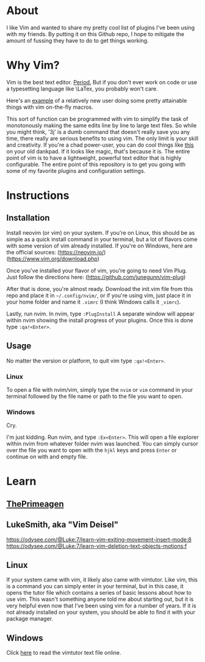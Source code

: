 # About

I like Vim and wanted to share my pretty cool list of plugins I've been using with my friends. 
By putting it on this Github repo, I hope to mitigate the amount of fussing they have to do to get things working.

# Why Vim?

Vim is the best text editor. [Period.](https://www.youtube.com/watch?v=9n1dtmzqnCU)
But if you don't ever work on code or use a typesetting language like \LaTex, you probably won't care.

Here's an [example](https://www.youtube.com/watch?v=atYk7LExLrw) of a relatively new user doing some pretty attainable things with vim on-the-fly macros.


This sort of function can be programmed with vim to simplify the task of monotonously making the same edits line by line to large text files.
So while you might think, '3j' is a dumb command that doesn't really save you any time, 
there really are serious benefits to using vim. 
The only limit is your skill and creativity.
If you're a chad power-user, you can do cool things like [this](https://odysee.com/@Luke:7/my-dank-vim-latex-setup-wordcucks-btfo:3) on your old dankpad.
If it looks like magic, that's because it is. 
The entire point of vim is to have a lightweight, powerful text editor that is highly configurable.
The entire point of this repository is to get you going with some of my favorite plugins and configuration settings.

# Instructions
## Installation

Install neovim (or vim) on your system.
If you're on Linux, 
this should be as simple as a quick install command in your terminal,
but a lot of flavors come with some version of vim already installed.
If you're on Windows, here are the official sources:
(https://neovim.io/)
(https://www.vim.org/download.php)

Once you've installed your flavor of vim, 
you're going to need Vim Plug.
Just follow the directions here:
(https://github.com/junegunn/vim-plug)

After that is done, you're almost ready.
Download the init.vim file from this repo and place it in 
``~/.config/nvim/``,
or if you're using vim, 
just place it in your home folder and name it `.vimrc`
(I think Windows calls it `_vimrc`).

Lastly, run nvim.
In nvim, type
``:PlugInstall``
A separate window will appear within nvim showing the install progress of your plugins. Once this is done type ``:qa!<Enter>``.

## Usage

No matter the version or platform,
to quit vim type ``:qa!<Enter>``.


### Linux

To open a file with nvim/vim, 
simply type the `nvim` or `vim` command in your terminal followed by the file name or path to the file you want to open.

### Windows

Cry.


I'm just kidding. 
Run nvim, and type ``:Ex<Enter>``.
This will open a file explorer within nvim from whatever folder nvim was launched.
You can simply cursor over the file you want to open with the `hjkl` keys and press `Enter` or continue on with and empty file.


# Learn

## [ThePrimeagen](https://www.youtube.com/watch?v=H3o4l4GVLW0&list=PLm323Lc7iSW_wuxqmKx_xxNtJC_hJbQ7R "Vim IDE playlist")

## LukeSmith, aka "Vim Deisel"

https://odysee.com/@Luke:7/learn-vim-exiting-movement-insert-mode:8
https://odysee.com/@Luke:7/learn-vim-deletion-text-objects-motions:f

## Linux

If your system came with vim, it likely also came with vimtutor.
Like vim, this is a command you can simply enter in your terminal, 
but in this case,
it opens the tutor file 
which contains a series of basic lessons about how to use vim.
This wasn't something anyone told me about starting out, 
but it is very helpful even now that I've been using vim for a number of years.
If it is not already installed on your system,
you should be able to find it with your package manager.

## Windows

Click [here](https://github.com/HanielF/VimTutor) to read the vimtutor text file online.
